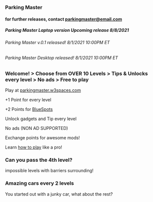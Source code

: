 ### Parking Master

#### for further releases, contact [parkingmaster@email.com](mailto:parkingmaster@email.com)
##### **Parking Master Laptop version Upcoming release 8/8/2021**

###### Parking Master v.0.1 released! 8/1/2021 10:00PM ET

###### Parking Master Desktop released! 8/1/2021 10:00PM ET

### Welcome! > Choose from OVER 10 Levels > Tips & Unlocks every level > No ads > Free to play

Play at [parkingmaster.w3spaces.com](https://parkingmaster.w3spaces.com)

+1 Point for every level

+2 Points for [BlueSpots]()

Unlock gadgets and Tip every level

No ads (NON AD SUPPORTED)

Exchange points for awesome mods!

Learn [how to play]() like a pro!

### Can you pass the 4th level?

impossible levels with barriers surrounding!

### Amazing cars every 2 levels

You started out with a junky car, what about the rest?
